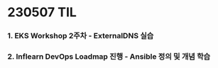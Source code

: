 # 230507 TIL
### 1. EKS Workshop 2주차 - ExternalDNS 실습
### 2. Inflearn DevOps Loadmap 진행 - Ansible 정의 및 개념 학습